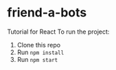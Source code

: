 # friend-a-bots
Tutorial for React
To run the project:

1. Clone this repo
2. Run `npm install`
3. Run `npm start`

